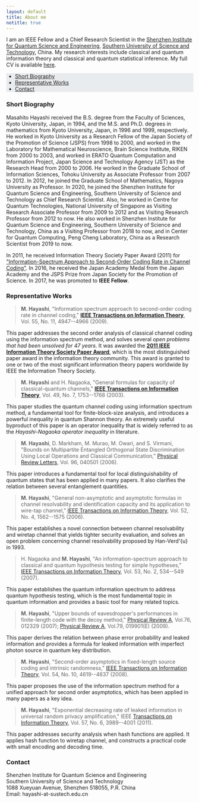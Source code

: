 ```yaml
---
layout: default
title: About me
notitle: true
---
```


I am an IEEE Fellow and a Chief Research Scientist in the [Shenzhen Institute for Quantum Science and
Engineering](http://siqse.sustc.edu.cn/), [Southern University of Science and Technology](https://www.sustech.edu.cn/),
China. My research interests include classical and quantum information theory and classical and quantum statistical
inference. My full CV is available [here](/downloads/masahito-hayashi-cv.pdf).

<ul class="nav justify-content-center navbar-expand-lg navbar-light" style="background-color: #e9ecef;"> 
    <li class="nav-item"><a class="nav-link disabled" href="#short-biography">Short Biography</a></li>
    <li class="nav-item"><a class="nav-link disabled" href="#representative-works">Representative Works</a></li>
    <li class="nav-item"><a class="nav-link disabled" href="#contact">Contact</a></li>
</ul>

### Short Biography

Masahito Hayashi received the B.S. degree from the Faculty of Sciences, Kyoto University, Japan, in 1994, and the M.S.
and Ph.D. degrees in mathematics from Kyoto University, Japan, in 1996 and 1999, respectively. He worked in Kyoto
University as a Research Fellow of the Japan Society of the Promotion of Science (JSPS) from 1998 to 2000, and worked in
the Laboratory for Mathematical Neuroscience, Brain Science Institute, RIKEN from 2000 to 2003, and worked in ERATO
Quantum Computation and Information Project, Japan Science and Technology Agency (JST) as the Research Head from 2000 
to 2006. He worked in the Graduate School of Information Sciences, Tohoku University as Associate Professor from 2007 
to 2012. In 2012, he joined the Graduate School of Mathematics, Nagoya University as Professor. In 2020, he joined the
Shenzhen Institute for Quantum Science and Engineering, Southern University of Science and Technology as Chief Research
Scientist. Also, he worked in Centre for Quantum Technologies, National University of Singapore as Visiting Research
Associate Professor from 2009 to 2012 and as Visiting Research Professor from 2012 to now. He also worked in Shenzhen
Institute for Quantum Science and Engineering, Southern University of Science and Technology, China as a Visiting
Professor from 2018 to now, and in Center for Quantum Computing, Peng Cheng Laboratory, China as a Research Scientist
from 2019 to now.


In 2011, he received Information Theory Society Paper Award (2011) for ["Information-Spectrum Approach to Second-Order
Coding Rate in Channel Coding"](https://ieeexplore.ieee.org/abstract/document/5290292/). In 2016, he received the Japan
Academy Medal from the Japan Academy and the JSPS Prize from Japan Society for the Promotion of Science. In 2017, he was
promoted to **IEEE Fellow**. 

### Representative Works

> **M. Hayashi**,  "Information spectrum approach to second-order coding rate in channel coding," [**IEEE Transactions on Information Theory**](https://ieeexplore.ieee.org/abstract/document/5290292/), Vol. 55, No. 11, 4947--4966 (2009). 

This paper addresses the second order analysis of classical channel coding using the information spectrum method, and
solves several *open problems that had been unsolved for 47 years*. It was awarded the [**2011 IEEE Information Theory
Society Paper Award**](https://www.itsoc.org/honors/information-theory-paper-award), which is the most distinguished
paper award in the information theory community. This award is granted to one or two of the most significant
information theory papers worldwide by IEEE the Information Theory Society.

> **M. Hayashi** and H. Nagaoka, "General formulas for capacity of classical-quantum channels," [**IEEE Transactions on Information Theory**](https://ieeexplore.ieee.org/abstract/document/1207373/), Vol. 49, No. 7, 1753--1768 (2003).

This paper studies the quantum channel coding using information spectrum method, a fundamental tool for
finite-block-size analysis, and introduces a powerful inequality in quantum Shannon theory. An extremely useful
byproduct of this paper is an operator inequality that is widely referred to as the *Hayashi-Nagaoka operator
inequality* in literature.

> **M. Hayashi**, D. Markham, M. Murao, M. Owari, and S. Virmani, "Bounds on Multipartite Entangled Orthogonal State Discrimination Using Local Operations and Classical Communication," [Physical Review Letters](https://link.aps.org/doi/10.1103/PhysRevLett.96.040501), Vol. 96, 040501 (2006). 

This paper introduces a fundamental tool for local distinguishability of quantum states that has been applied in many
papers. It also clarifies the relation between several entanglement quantities.

> **M. Hayashi**, "General non-asymptotic and asymptotic formulas in channel resolvability and identification capacity and its application to wire-tap channel," [IEEE Transactions on Information Theory](https://ieeexplore.ieee.org/document/1614083), Vol. 52, No. 4, 1562--1575 (2006). 

This paper establishes a novel connection between channel resolvability and wiretap channel that yields tighter security
evaluation, and solves an open problem concerning channel resolvability proposed by Han-Verd\'{u} in 1993.

> H. Nagaoka and **M. Hayashi**, "An information-spectrum approach to classical and quantum hypothesis testing for simple hypotheses," [IEEE Transactions on Information Theory](https://ieeexplore.ieee.org/document/4069150), Vol. 53, No. 2, 534--549 (2007).

This paper establishes the quantum information spectrum to address quantum hypothesis testing, which is the most
fundamental topic in quantum information and provides a basic tool for many related topics.

> **M. Hayashi**, "Upper bounds of eavesdropper's performances in finite-length code with the decoy method," [Physical Review A](https://journals.aps.org/pra/abstract/10.1103/PhysRevA.76.012329), Vol.76, 012329 (2007); [Physical Review A](https://journals.aps.org/pra/abstract/10.1103/PhysRevA.79.019901), Vol.79, 019901(E) (2009).

This paper derives the relation between phase error probability and leaked information and provides a formula for leaked
information with imperfect photon source in quantum key distribution.

> **M. Hayashi**, "Second-order asymptotics in fixed-length source coding and intrinsic randomness," [IEEE Transactions on Information Theory](https://ieeexplore.ieee.org/document/4626060), Vol. 54, No. 10, 4619--4637 (2008). 

This paper proposes the use of the information spectrum method for a unified approach for second order asymptotics,
which has been applied in many papers as a key idea.

> **M. Hayashi**, "Exponential decreasing rate of leaked information in universal random privacy amplification," IEEE [Transactions on Information Theory](https://ieeexplore.ieee.org/document/5773033), Vol. 57, No. 6, 3989--4001 (2011).

This paper addresses security analysis when hash functions are applied. It applies hash function to wiretap channel, and
constructs a practical code with small encoding and decoding time.

### Contact

Shenzhen Institute for Quantum Science and Engineering<br>
Southern University of Science and Technology<br>
1088 Xueyuan Avenue, Shenzhen 518055, P.R. China<br>
Email: hayashi-at-sustech.edu.cn<br>